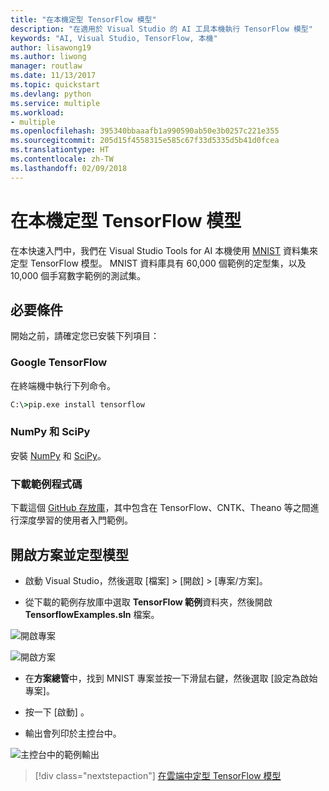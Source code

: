 ```yaml
---
title: "在本機定型 TensorFlow 模型"
description: "在適用於 Visual Studio 的 AI 工具本機執行 TensorFlow 模型"
keywords: "AI, Visual Studio, TensorFlow, 本機"
author: lisawong19
ms.author: liwong
manager: routlaw
ms.date: 11/13/2017
ms.topic: quickstart
ms.devlang: python
ms.service: multiple
ms.workload:
- multiple
ms.openlocfilehash: 395340bbaaafb1a990590ab50e3b0257c221e355
ms.sourcegitcommit: 205d15f4558315e585c67f33d5335d5b41d0fcea
ms.translationtype: HT
ms.contentlocale: zh-TW
ms.lasthandoff: 02/09/2018
---
```

# <a name="train-a-tensorflow-model-locally"></a>在本機定型 TensorFlow 模型 

在本快速入門中，我們在 Visual Studio Tools for AI 本機使用 [MNIST](http://yann.lecun.com/exdb/mnist/) 資料集來定型 TensorFlow 模型。 MNIST 資料庫具有 60,000 個範例的定型集，以及 10,000 個手寫數字範例的測試集。 

## <a name="prerequisites"></a>必要條件

開始之前，請確定您已安裝下列項目：

### <a name="google-tensorflow"></a>Google TensorFlow 

在終端機中執行下列命令。 
```cmd
C:\>pip.exe install tensorflow
```

### <a name="numpy-and-scipy"></a>NumPy 和 SciPy 
安裝 [NumPy](https://www.lfd.uci.edu/~gohlke/pythonlibs/#numpy) 和 [SciPy](https://www.lfd.uci.edu/~gohlke/pythonlibs/#scipy)。 

### <a name="download-sample-code"></a>下載範例程式碼
下載這個 [GitHub 存放庫](https://github.com/Microsoft/samples-for-ai)，其中包含在 TensorFlow、CNTK、Theano 等之間進行深度學習的使用者入門範例。 

## <a name="open-solution-and-train-model"></a>開啟方案並定型模型

- 啟動 Visual Studio，然後選取 [檔案] > [開啟] > [專案/方案]。

- 從下載的範例存放庫中選取 **TensorFlow 範例**資料夾，然後開啟 **TensorflowExamples.sln** 檔案。 

![開啟專案](media\tensorflow-local\open-project.png)

![開啟方案](media\tensorflow-local\open-solution.png)

- 在**方案總管**中，找到 MNIST 專案並按一下滑鼠右鍵，然後選取 [設定為啟始專案]。

- 按一下 [啟動] 。 

- 輸出會列印於主控台中。

![主控台中的範例輸出](media\tensorflow-local\console-output.png)

> [!div class="nextstepaction"]
> [在雲端中定型 TensorFlow 模型](tensorflow-vm.md)